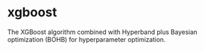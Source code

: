 # xgboost
The XGBoost algorithm combined with Hyperband plus Bayesian optimization (BOHB) for hyperparameter optimization.

